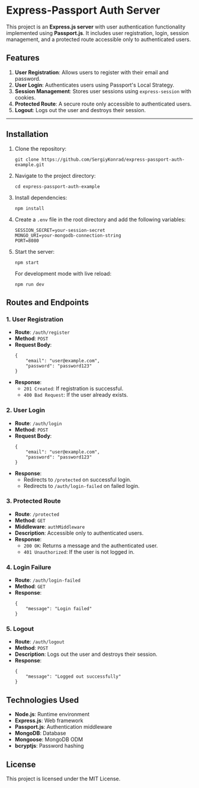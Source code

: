 # Express-Passport Auth Server

This project is an **Express.js server** with user authentication functionality implemented using **Passport.js**. It includes user registration, login, session management, and a protected route accessible only to authenticated users.

## Features

1. **User Registration**: Allows users to register with their email and password.
2. **User Login**: Authenticates users using Passport's Local Strategy.
3. **Session Management**: Stores user sessions using `express-session` with cookies.
4. **Protected Route**: A secure route only accessible to authenticated users.
5. **Logout**: Logs out the user and destroys their session.

---

## Installation

1. Clone the repository:

    ```
    git clone https://github.com/SergiyKonrad/express-passport-auth-example.git
    ```

2. Navigate to the project directory:

    ```
    cd express-passport-auth-example
    ```

3. Install dependencies:

    ```
    npm install
    ```

4. Create a `.env` file in the root directory and add the following variables:

    ```
    SESSION_SECRET=your-session-secret
    MONGO_URI=your-mongodb-connection-string
    PORT=8080
    ```

5. Start the server:
    ```
    npm start
    ```
    For development mode with live reload:
    ```
    npm run dev
    ```

## Routes and Endpoints

### 1. **User Registration**

-   **Route**: `/auth/register`
-   **Method**: `POST`
-   **Request Body**:
    ```
    {
        "email": "user@example.com",
        "password": "password123"
    }
    ```
-   **Response**:
    -   `201 Created`: If registration is successful.
    -   `400 Bad Request`: If the user already exists.

### 2. **User Login**

-   **Route**: `/auth/login`
-   **Method**: `POST`
-   **Request Body**:
    ```
    {
        "email": "user@example.com",
        "password": "password123"
    }
    ```
-   **Response**:
    -   Redirects to `/protected` on successful login.
    -   Redirects to `/auth/login-failed` on failed login.

### 3. **Protected Route**

-   **Route**: `/protected`
-   **Method**: `GET`
-   **Middleware**: `authMiddleware`
-   **Description**: Accessible only to authenticated users.
-   **Response**:
    -   `200 OK`: Returns a message and the authenticated user.
    -   `401 Unauthorized`: If the user is not logged in.

### 4. **Login Failure**

-   **Route**: `/auth/login-failed`
-   **Method**: `GET`
-   **Response**:
    ```
    {
        "message": "Login failed"
    }
    ```

### 5. **Logout**

-   **Route**: `/auth/logout`
-   **Method**: `POST`
-   **Description**: Logs out the user and destroys their session.
-   **Response**:
    ```
    {
        "message": "Logged out successfully"
    }
    ```

## Technologies Used

-   **Node.js**: Runtime environment
-   **Express.js**: Web framework
-   **Passport.js**: Authentication middleware
-   **MongoDB**: Database
-   **Mongoose**: MongoDB ODM
-   **bcryptjs**: Password hashing

## License

This project is licensed under the MIT License.
